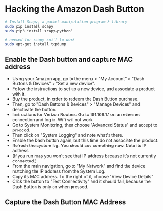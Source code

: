 # Hacking the Amazon Dash Button

```bash
# Install Scapy, a packet manipulation program & library
sudo pip install scapy
sudo pip3 install scapy-python3

# needed for scapy sniff to work
sudo apt-get install tcpdump
```

## Enable the Dash button and capture MAC address

* Using your Amazon app, go to the menu > "My Account" > "Dash Buttons & Devices" > "Set a new device".
* Follow the instructions to set up a new device, and associate a product with it.
* Buy the product, in order to redeem the Dash Button purchase.
* Then, go to "Dash Buttons & Devices" > "Manage Devices" and deactivate the button.
* Instructions for Verizon Routers: Go to 191.168.1.1 on an ethernet connection and log in. Wifi will not work.
* Go to System Monitoring, then choose "Advanced Status" and accept to proceed.
* Then click on "System Logging" and note what's there.
* Enable the Dash button again, but this time do not associate the product.
* Refresh the system log. You should see something new. Note its IP address
* (If you run `nmap` you won't see that IP address because it's not currently connected.)
* From the main navigation, go to "My Network" and find the device matching the IP address from the System Log.
* Copy its MAC address. To the right of it, choose "View Device Details"
* Click the button to "Test Connectivity" and it should fail, because the Dash Button is only on when pressed.

## Capture the Dash Button MAC Address


